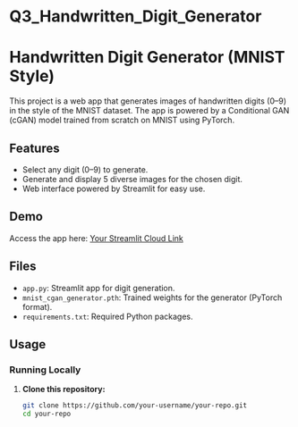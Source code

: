 # Q3_Handwritten_Digit_Generator

# Handwritten Digit Generator (MNIST Style)

This project is a web app that generates images of handwritten digits (0–9) in the style of the MNIST dataset. The app is powered by a Conditional GAN (cGAN) model trained from scratch on MNIST using PyTorch.

## Features

- Select any digit (0–9) to generate.
- Generate and display 5 diverse images for the chosen digit.
- Web interface powered by Streamlit for easy use.

## Demo

Access the app here: [Your Streamlit Cloud Link](https://share.streamlit.io/your-username/your-repo/main/app.py)

## Files

- `app.py`: Streamlit app for digit generation.
- `mnist_cgan_generator.pth`: Trained weights for the generator (PyTorch format).
- `requirements.txt`: Required Python packages.

## Usage

### Running Locally

1. **Clone this repository:**
   ```bash
   git clone https://github.com/your-username/your-repo.git
   cd your-repo
